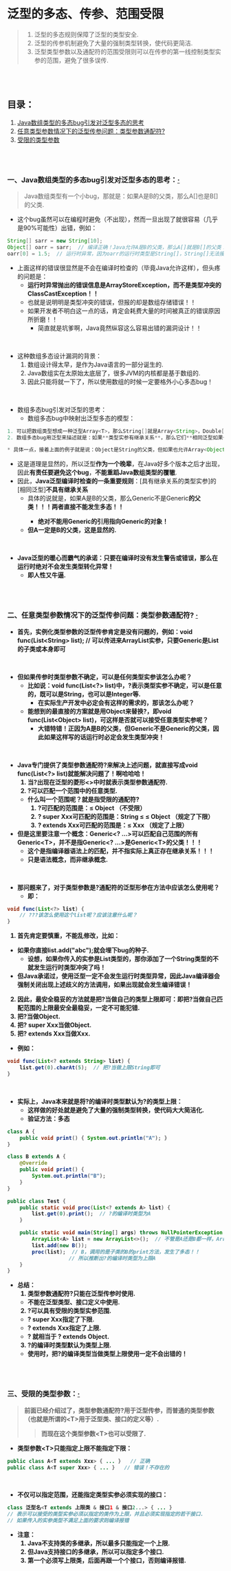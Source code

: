 # 泛型的多态、传参、范围受限
> 1. 泛型的多态规则保障了泛型的类型安全.
> 2. 泛型的传参机制避免了大量的强制类型转换，使代码更简洁.
> 3. 泛型类型参数以及通配符的范围受限则可以在传参的第一线控制类型实参的范围，避免了很多误传.

<br><br>

## 目录：

1. [Java数组类型的多态bug引发对泛型多态的思考](#一java数组类型的多态bug引发对泛型多态的思考)
2. [任意类型参数情况下的泛型传参问题：类型参数通配符?](#二任意类型参数情况下的泛型传参问题类型参数通配符--)
3. [受限的类型参数](#三受限的类型参数)

<br><br>

### 一、Java数组类型的多态bug引发对泛型多态的思考：[·](#目录)
> Java数组类型有一个小bug，那就是：如果A是B的父类，那么A[]也是B[]的父类.

- 这个bug虽然可以在编程时避免（不出现），然而一旦出现了就很容易（几乎是90%可能性）出错，例如：

```Java
String[] sarr = new String[10];
Object[] oarr = sarr;  // 编译正确！Java允许A是B的父类，那么A[]就是B[]的父类！
oarr[0] = 1.5;  // 运行时异常，因为oarr的运行时类型是String[]，String[]无法接受double类型的元素！
```

- 上面这样的错误很显然是不会在编译时检查的（毕竟Java允许这样），但头疼的问题是：
  - **运行时异常抛出的错误信息是ArrayStoreException，而不是类型冲突的ClassCastException！！**
  - 也就是说明明是类型冲突的错误，但报的却是数组存储错误！！
  - 如果开发者不明白这一点的话，肯定会耗费大量的时间被真正的错误原因所折磨！！
    - 简直就是坑爹啊，Java竟然纵容这么容易出错的漏洞设计！！

<br>

- 这种数组多态设计漏洞的背景：
  1. 数组设计得太早，是作为Java语言的一部分诞生的.
  2. Java数组实在太原始太底层了，很多JVM的内核都是基于数组的.
  3. 因此只能将就一下了，所以使用数组的时候一定要格外小心多态bug！

<br>

- 数组多态bug引发对泛型的思考：
  - 数组多态bug中映射出泛型多态的模型：

```Java
1. 可以把数组类型想成一种泛型Array<T>，那么String[]就是Array<String>，Double[]就是Array<Double>.
2. 数组多态bug用泛型来描述就是：如果**类型实参有继承关系**，那么它们**相同泛型如果也允许有继承关系的话**就容易发生运行时的类型冲突异常！

* 具体一点，接着上面的例子就是说：Object是String的父类，但如果也允许Array<Object>是Array<String>的父类的话就容易发生运行时的类型冲突异常！
```

- 这是道理是显然的，所以泛型**作为一个晚辈**，在Java好多个版本之后才出现，因此**有责任要避免这个bug**，**不能重蹈Java数组类型的覆辙**.
- 因此，**Java泛型编译时检查的一条重要规则**：[具有继承关系的类型实参]的[相同泛型]**不具有继承关系**
  - 具体的说就是，如果A是B的父类，那么Generic<A>不是Generic<B>的父类！！！两者直接不能发生多态！！
    - 绝对不能用Generic<A>的引用指向Generic<B>的对象！
  - **但A<T>一定是B<T>的父类，这是显然的.**

<br>

- Java泛型的**暖心而霸气的承诺**：**只要在编译时没有发生警告或错误，那么在运行时绝对不会发生类型转化异常！**
  - 即人性又牛逼.

<br><br>

### 二、任意类型参数情况下的泛型传参问题：类型参数通配符?  [·](#目录)

- 首先，实例化类型参数的泛型传参肯定是没有问题的，例如：void func(List\<String\> list);  // 可以传进来ArrayList<String>实参，只要Generic是List的子类或本身即可

<br>

- 但如果传参时类型参数不确定，可以是任何类型实参该怎么办呢？
  - 比如说：void func(List\<?\> list)中，?表示类型实参不确定，可以是任意的，既可以是String，也可以是Integer等.
    - 在实际生产开发中必定会有这样的需求的，那该怎么办呢？
  - 能想到的最直接的方案就是用Object来替换?，即void func(List\<Object\> list)，可这样是否就可以接受任意类型实参呢？
    - **大错特错！正因为A是B的父类，但Generic<A>不是Generic<B>的父类，因此如果这样写的话运行时必定会发生类型冲突！**

<br>

- Java专门提供了类型参数通配符?来解决上述问题，就直接写成void func(List\<?\> list)就能解决问题了！啊哈哈哈！
  1. 当?出现在**泛型的菱形**\<\>中时就表示**类型参数通配符**.
  2. ?可以匹配**一个范围**中的任意类型.
    - 什么叫一个范围呢？就是指**受限的通配符?**
      1. ?可匹配的范围是：≤ Object   （不受限）
      2. ? super Xxx可匹配的范围是：String ≤  ≤ Object   （规定了下限）
      3. ? extends Xxx可匹配的范围是：≤ Xxx   （规定了上限）
- 但是这里要**注意一个概念**：Generic\<? ...\>可以匹配自己范围的所有Generic\<T\>，并不是指Generic\<? ...\>是Generic\<T\>的父类！！！
  - 这个是指**编译器语法上的匹配**，并不指**实际上真正存在继承关系**！！！
  - 只是**语法概念**，而**非继承概念**.

<br>

- 那问题来了，对于类型参数是?通配符的泛型形参在方法中应该怎么使用呢？
  - 即：

```Java
void func(List<?> list) {
    // ???该怎么使用这个list呢？应该注意什么呢？
}
```

1. 首先肯定要慎重，不能乱修改，比如：
  - 如果你直接list.add("abc");就会埋下bug的种子.
    - 设想，如果你传入的实参是List<Integer>类型的，那你添加了一个String类型的不就发生运行时类型冲突了吗！
  - **但Java承诺过，使用泛型一定不会发生运行时类型异常，因此Java编译器会强制关闭出现上述歧义的方法调用，如果出现就会发生编译错误！**
2. 因此，最安全稳妥的方法就是**把?当做自己的类型上限**即可：即把?当做自己匹配范围的上限最安全最稳妥，一定不可能犯错.
  1. 把?当做Object.
  2. 把? super Xxx当做Object.
  3. 把? extends Xxx当做Xxx.

- 例如：

```Java
void func(List<? extends String> list) {
    list.get(0).charAt(5);  // 把?当做上限String即可
}
```

<br>

- 实际上，Java本来就是**将?的编译时类型默认为?的类型上限**：
  - 这样做的好处就是**避免了大量的强制类型转换，使代码大大简洁化**.
  - 验证方法：多态

```Java
class A {
	public void print() { System.out.println("A"); }
}

class B extends A {
	@Override
	public void print() {
		System.out.println("B");
	}
}

public class Test {
	public static void proc(List<? extends A> list) {
		list.get(0).print();  // ?的编译时类型为A
	}

	public static void main(String[] args) throws NullPointerException  {
		ArrayList<A> list = new ArrayList<>();  // 不管是A还是B都一样，ArrayList<B>结果也一样
		list.add(new B());
		proc(list);  // B，调用的是子类的B的print方法，发生了多态！！
                    // 所以推断出?的编译时类型为上限A
	}
}
```

- 总结：
  1. 类型参数通配符?只能在泛型传参时使用.
    - 不能在泛型类型、接口定义中使用.
  2. ?可以具有受限的类型实参范围.
    - ? super Xxx指定了下限.
    - ? extends Xxx指定了上限.
    - ? 就相当于 ? extends Object.
  3. ?的编译时类型默认为类型上限.
    - 使用时，把?的编译类型当做类型上限使用一定不会出错的！

<br><br>

### 三、受限的类型参数：[·](#目录)
> 前面已经介绍过了，类型参数通配符?用于泛型传参，而普通的类型参数（也就是所谓的\<T\>用于泛型类、接口的定义等）.
>
>> 而现在这个类型参数\<T\>也可以受限了.

- 类型参数\<T\>**只能指定上限不能指定下限**：

```Java
public class A<T extends Xxx> { ... }   // 正确
public class A<T super Xxx> { ... }   // 错误！不存在的
```

<br>

- 不仅可以指定范围，还能指定类型实参必须实现的接口：

```Java
class 泛型名<T extends 上限类 & 接口1 & 接口2...> { ... }
// 表示可以接受的类型实参必须以指定的类作为上限，并且必须实现指定的若干接口.
// 如果传入的实参类型不满足上面的要求则编译报错
```

- 注意：
  1. Java不支持类的多继承，所以**最多只能指定一个上限**.
  2. 但Java支持接口的多继承，所以**可以指定多个接口**.
  3. **第一个必须写上限类，后面再跟一个个接口**，否则编译报错.
